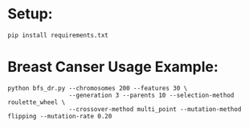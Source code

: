 # Setup:

```console
pip install requirements.txt
```

# Breast Canser Usage Example:

```console
python bfs_dr.py --chromosomes 200 --features 30 \
				 --generation 3 --parents 10 --selection-method roulette_wheel \
				 --crossover-method multi_point --mutation-method flipping --mutation-rate 0.20
```